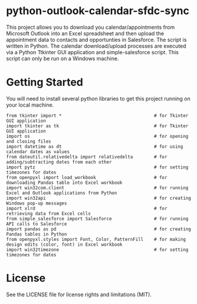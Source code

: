 # python-outlook-calendar-sfdc-sync
This project allows you to download you calendar/appointments from Microsoft Outlook into an Excel spreadsheet and then
upload the appointment data to contacts and opportunties in Salesforce. The script is written in Python. The calendar download/upload
processes are executed via a Python Ttkinter GUI application and simple-salesforce script. This script can only be run on a Windows machine.

# Getting Started
You will need to install several python libraries to get this project running on your local machine.
```
from tkinter import *                                   # for Tkinter GUI application
import tkinter as tk                                    # for Tkinter GUI application
import os                                               # for opening and closing files
import datetime as dt                                   # for using calendar dates as values
from dateutil.relativedelta import relativedelta        # for adding/subtracting dates from each other
import pytz                                             # for setting timezones for dates
from openpyxl import load_workbook                      # for downloading Pandas table into Excel workbook
import win32com.client                                  # for running Excel and Outlook applications from Python
import win32api                                         # for creating Windows pop-up messages
import xlrd                                             # for retrieving data from Excel cells
from simple_salesforce import Salesforce                # for running API calls to Salesforce
import pandas as pd                                     # for creating Pandas tables in Python
from openpyxl.styles import Font, Color, PatternFill    # for making design edits (color, font) in Excel workbook
import win32timezone                                    # for setting timezones for dates
```
# License
See the LICENSE file for license rights and limitations (MIT).
